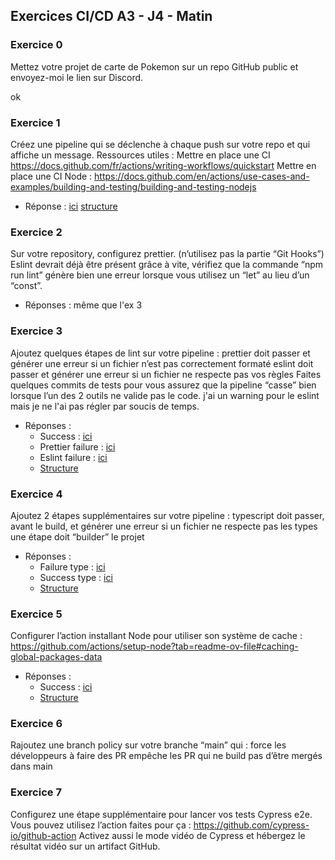 ## Exercices CI/CD A3 - J4 - Matin
### Exercice 0
  Mettez votre projet de carte de Pokemon sur un repo GitHub public et envoyez-moi le lien sur Discord.
  
  ok 
### Exercice 1
  Créez une pipeline qui se déclenche à chaque push sur votre repo et qui affiche un message.
  Ressources utiles :
  Mettre en place une CI https://docs.github.com/fr/actions/writing-workflows/quickstart
  Mettre en place une CI Node : https://docs.github.com/en/actions/use-cases-and-examples/building-and-testing/building-and-testing-nodejs 

  - Réponse : [ici](https://github.com/Adambizien/PokemonDex/actions/runs/11969897278)
  [structure](https://github.com/Adambizien/PokemonDex/blob/cf9a758857a9f1844d1875edabfb023b34764c47/.github/workflows/test.yml)

 
### Exercice 2
  Sur votre repository, configurez prettier. (n’utilisez pas la partie “Git Hooks”)
  Eslint devrait déjà être présent grâce à vite, vérifiez que la commande “npm run lint” génère bien une erreur lorsque vous utilisez un “let” au lieu d’un “const”.
  
 - Réponses : 
      même que l'ex 3
  
### Exercice 3
  Ajoutez quelques étapes de lint sur votre pipeline :
  prettier doit passer et générer une erreur si un fichier n’est pas correctement formaté
  eslint doit passer et générer une erreur si un fichier ne respecte pas vos règles
  Faites quelques commits de tests pour vous assurez que la pipeline “casse” bien lorsque l’un des 2 outils ne valide pas le code.
j'ai un warning pour le eslint mais je ne l'ai pas régler par soucis de temps.
- Réponses :
  - Success : [ici](https://github.com/Adambizien/PokemonDex/actions/runs/11970345324)
  - Prettier failure : [ici](https://github.com/Adambizien/PokemonDex/actions/runs/11970373305)
  - Eslint failure : [ici](https://github.com/Adambizien/PokemonDex/actions/runs/11970412385)
  - [Structure](https://github.com/Adambizien/PokemonDex/blob/27bbe10da90cfd569e05dde348d669b2c9f636b8/.github/workflows/test.yml)

  
### Exercice 4
Ajoutez 2 étapes supplémentaires sur votre pipeline :
typescript doit passer, avant le build, et générer une erreur si un fichier ne respecte pas les types
une étape doit “builder” le projet

- Réponses :
  - Failure type : [ici](https://github.com/Adambizien/PokemonDex/actions/runs/11971443009/job/33376280340)
  - Success type :  [ici](https://github.com/Adambizien/PokemonDex/actions/runs/11971475063/job/33376378352)
  - [Structure](https://github.com/Adambizien/PokemonDex/blob/44e383283bb63e2acf27c590b4b091b677562deb/.github/workflows/pokemonAction.yml)
  
  
### Exercice 5
Configurer l’action installant Node pour utiliser son système de cache : https://github.com/actions/setup-node?tab=readme-ov-file#caching-global-packages-data 

- Réponses :
  - Success : [ici](https://github.com/Adambizien/PokemonDex/actions/runs/11971779986/job/33377298437)
  - [Structure](https://github.com/Adambizien/PokemonDex/blob/414e312b1e49d9eb1a1d3314cc547b4b5f74bcec/.github/workflows/pokemonAction.yml)


### Exercice 6
Rajoutez une branch policy sur votre branche “main” qui :
force les développeurs à faire des PR
empêche les PR qui ne build pas d’être mergés dans main

### Exercice 7
Configurez une étape supplémentaire pour lancer vos tests Cypress e2e.
Vous pouvez utilisez l’action faites pour ça : https://github.com/cypress-io/github-action 
Activez aussi le mode vidéo de Cypress et hébergez le résultat vidéo sur un artifact GitHub.

